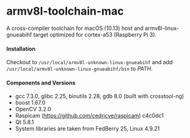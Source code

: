 # armv8l-toolchain-mac
A cross-compiler toolchain for macOS (10.13) host and armv8l-linux-gnueabihf target optimized for cortex-a53 (Raspberry Pi 3).

#### Installation
Checkout to `/usr/local/armv8l-unknown-linux-gnueabihf` and add `/usr/local/armv8l-unknown-linux-gnueabihf/bin` to *PATH*.

#### Components and Versions
* gcc 7.3.0, glibc 2.25, binutils 2.28, gdb 8.0 (built with crosstool-ng)
* boost 1.67.0
* OpenCV 3.2.0
* Raspicam (https://github.com/cedricve/raspicam) c4c0dc1
* Qt 5.8.1
* System libraries are taken from FedBerry 25, Linux 4.9.21
